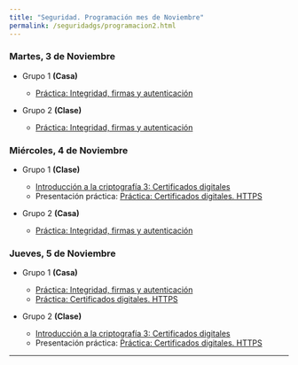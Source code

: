 ```yaml
---
title: "Seguridad. Programación mes de Noviembre"
permalink: /seguridadgs/programacion2.html
---
```



### Martes, 3 de Noviembre

* Grupo 1 **(Casa)**

    * [Práctica: Integridad, firmas y autenticación](u02/firma.html)

* Grupo 2 **(Clase)**

    * [Práctica: Integridad, firmas y autenticación](u02/firma.html)

### Miércoles, 4 de Noviembre

* Grupo 1 **(Clase)**

    * [Introducción a la criptografía 3: Certificados digitales](https://docs.google.com/presentation/d/e/2PACX-1vTGi-1tMnk64rSjc0wIA26ivs-DFhAPXi2mQL5FzHNMggXZdGyes8gjwKOUxkfkRsOhEP_X3vz5xq1h/pub?start=false&loop=false&delayms=3000)
    * Presentación práctica: [Práctica: Certificados digitales. HTTPS](u02/https.html)

* Grupo 2 **(Casa)**

    * [Práctica: Integridad, firmas y autenticación](u02/firma.html)

### Jueves, 5 de Noviembre

* Grupo 1 **(Casa)**

    * [Práctica: Integridad, firmas y autenticación](u02/firma.html)
    * [Práctica: Certificados digitales. HTTPS](u02/https.html)

* Grupo 2 **(Clase)**

    * [Introducción a la criptografía 3: Certificados digitales](https://docs.google.com/presentation/d/e/2PACX-1vTGi-1tMnk64rSjc0wIA26ivs-DFhAPXi2mQL5FzHNMggXZdGyes8gjwKOUxkfkRsOhEP_X3vz5xq1h/pub?start=false&loop=false&delayms=3000)
    * Presentación práctica: [Práctica: Certificados digitales. HTTPS](u02/https.html)

- - -
